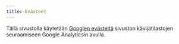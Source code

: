 ```yaml
---
title: Evästeet
---
```


Tällä sivustolla käytetään [Googlen evästeitä](https://developers.google.com/analytics/devguides/collection/analyticsjs/cookie-usage) sivuston kävijätilastojen seuraamiseen Google Analyticsin avulla.
